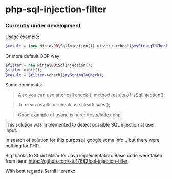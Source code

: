 # php-sql-injection-filter

### Currently under development

Usage example:
```php 
$result = (new Ninja\DB\SqlInjection())->init()->check($myStringToCheck);
```

Or more default OOP way:
```php
$filter = new Ninja\DB\SqlInjection();
$filter->init();
$result = $filter->check($myStringToCheck);
```

Some comments:
>Also you can use after call check(); method results of isSqlInjection();

> To clean results of check use clearIssues();

> Good example of usage is here: /tests/index.php 

This solution was implemented to detect possible SQL injection at user input.

In search of solution for this purpose I google some info... but there were nothing for PHP.

Big thanks to Stuart Millar for Java implementation.
Basic code were taken from here: https://github.com/stu17682/sql-injection-filter

With best regards Serhii Herenko